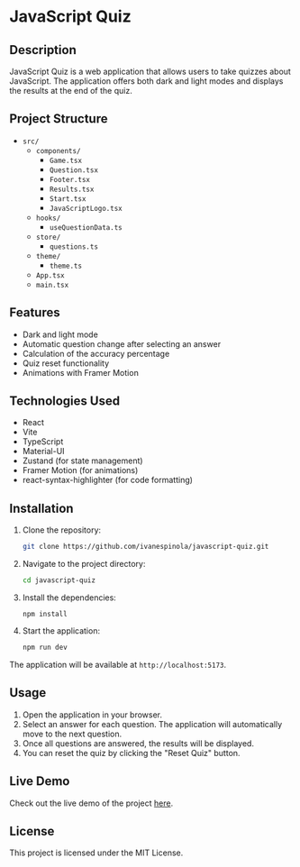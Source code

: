 # JavaScript Quiz

## Description

JavaScript Quiz is a web application that allows users to take quizzes about JavaScript. The application offers both dark and light modes and displays the results at the end of the quiz.

## Project Structure 

- `src/`
  - `components/` 
    - `Game.tsx` 
    - `Question.tsx` 
    - `Footer.tsx` 
    - `Results.tsx` 
    - `Start.tsx` 
    - `JavaScriptLogo.tsx`
  - `hooks/` 
    - `useQuestionData.ts`
  - `store/` 
    - `questions.ts` 
  - `theme/` 
    - `theme.ts` 
  - `App.tsx` 
  - `main.tsx`

## Features 

- Dark and light mode
- Automatic question change after selecting an answer
- Calculation of the accuracy percentage
- Quiz reset functionality
- Animations with Framer Motion

## Technologies Used 
- React
- Vite
- TypeScript
- Material-UI
- Zustand (for state management)
- Framer Motion (for animations)
- react-syntax-highlighter (for code formatting)

## Installation 

1. Clone the repository:
    ```bash
    git clone https://github.com/ivanespinola/javascript-quiz.git
    ```

2. Navigate to the project directory:
    ```bash
    cd javascript-quiz
    ```

3. Install the dependencies:
    ```
    npm install
    ```

4. Start the application:
    ```bash
    npm run dev
    ```

The application will be available at `http://localhost:5173`.

## Usage 

1. Open the application in your browser.
2. Select an answer for each question. The application will automatically move to the next question.
3. Once all questions are answered, the results will be displayed.
4. You can reset the quiz by clicking the "Reset Quiz" button.

## Live Demo

Check out the live demo of the project [here](https://javascript-quiz-one.vercel.app/).

## License 

This project is licensed under the MIT License. 
